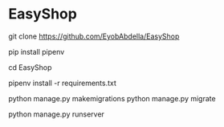 # EasyShop

git clone https://github.com/EyobAbdella/EasyShop

pip install pipenv

cd EasyShop

pipenv install -r requirements.txt

python manage.py makemigrations
python manage.py migrate

python manage.py runserver
